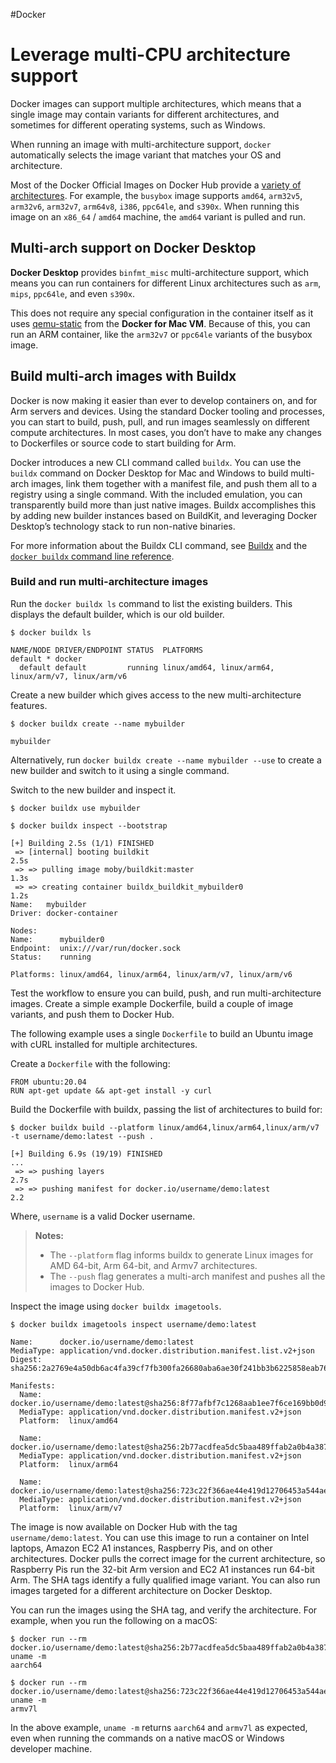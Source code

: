 #Docker 
# Leverage multi-CPU architecture support
Docker images can support multiple architectures, which means that a single image may contain variants for different architectures, and sometimes for different operating systems, such as Windows.

When running an image with multi-architecture support, `docker` automatically selects the image variant that matches your OS and architecture.

Most of the Docker Official Images on Docker Hub provide a [variety of architectures](https://github.com/docker-library/official-images#architectures-other-than-amd64). For example, the `busybox` image supports `amd64`, `arm32v5`, `arm32v6`, `arm32v7`, `arm64v8`, `i386`, `ppc64le`, and `s390x`. When running this image on an `x86_64` / `amd64` machine, the `amd64` variant is pulled and run.

## Multi-arch support on Docker Desktop[](https://docs.docker.com/desktop/multi-arch/#multi-arch-support-on-docker-desktop)

**Docker Desktop** provides `binfmt_misc` multi-architecture support, which means you can run containers for different Linux architectures such as `arm`, `mips`, `ppc64le`, and even `s390x`.

This does not require any special configuration in the container itself as it uses [qemu-static](https://wiki.qemu.org/Main_Page) from the **Docker for Mac VM**. Because of this, you can run an ARM container, like the `arm32v7` or `ppc64le` variants of the busybox image.

## Build multi-arch images with Buildx[](https://docs.docker.com/desktop/multi-arch/#build-multi-arch-images-with-buildx)

Docker is now making it easier than ever to develop containers on, and for Arm servers and devices. Using the standard Docker tooling and processes, you can start to build, push, pull, and run images seamlessly on different compute architectures. In most cases, you don’t have to make any changes to Dockerfiles or source code to start building for Arm.

Docker introduces a new CLI command called `buildx`. You can use the `buildx` command on Docker Desktop for Mac and Windows to build multi-arch images, link them together with a manifest file, and push them all to a registry using a single command. With the included emulation, you can transparently build more than just native images. Buildx accomplishes this by adding new builder instances based on BuildKit, and leveraging Docker Desktop’s technology stack to run non-native binaries.

For more information about the Buildx CLI command, see [Buildx](https://docs.docker.com/buildx/working-with-buildx/) and the [`docker buildx` command line reference](https://docs.docker.com/engine/reference/commandline/buildx/).

### Build and run multi-architecture images[](https://docs.docker.com/desktop/multi-arch/#build-and-run-multi-architecture-images)

Run the `docker buildx ls` command to list the existing builders. This displays the default builder, which is our old builder.

```
$ docker buildx ls

NAME/NODE DRIVER/ENDPOINT STATUS  PLATFORMS
default * docker
  default default         running linux/amd64, linux/arm64, linux/arm/v7, linux/arm/v6
```

Create a new builder which gives access to the new multi-architecture features.

```
$ docker buildx create --name mybuilder

mybuilder
```

Alternatively, run `docker buildx create --name mybuilder --use` to create a new builder and switch to it using a single command.

Switch to the new builder and inspect it.

```
$ docker buildx use mybuilder

$ docker buildx inspect --bootstrap

[+] Building 2.5s (1/1) FINISHED
 => [internal] booting buildkit                                                   2.5s
 => => pulling image moby/buildkit:master                                         1.3s
 => => creating container buildx_buildkit_mybuilder0                              1.2s
Name:   mybuilder
Driver: docker-container

Nodes:
Name:      mybuilder0
Endpoint:  unix:///var/run/docker.sock
Status:    running

Platforms: linux/amd64, linux/arm64, linux/arm/v7, linux/arm/v6
```

Test the workflow to ensure you can build, push, and run multi-architecture images. Create a simple example Dockerfile, build a couple of image variants, and push them to Docker Hub.

The following example uses a single `Dockerfile` to build an Ubuntu image with cURL installed for multiple architectures.

Create a `Dockerfile` with the following:

```
FROM ubuntu:20.04
RUN apt-get update && apt-get install -y curl
```

Build the Dockerfile with buildx, passing the list of architectures to build for:

```
$ docker buildx build --platform linux/amd64,linux/arm64,linux/arm/v7 -t username/demo:latest --push .

[+] Building 6.9s (19/19) FINISHED
...
 => => pushing layers                                                             2.7s
 => => pushing manifest for docker.io/username/demo:latest                       2.2
```

Where, `username` is a valid Docker username.

> **Notes:**
> 
> -   The `--platform` flag informs buildx to generate Linux images for AMD 64-bit, Arm 64-bit, and Armv7 architectures.
> -   The `--push` flag generates a multi-arch manifest and pushes all the images to Docker Hub.

Inspect the image using `docker buildx imagetools`.

```
$ docker buildx imagetools inspect username/demo:latest

Name:      docker.io/username/demo:latest
MediaType: application/vnd.docker.distribution.manifest.list.v2+json
Digest:    sha256:2a2769e4a50db6ac4fa39cf7fb300fa26680aba6ae30f241bb3b6225858eab76

Manifests:
  Name:      docker.io/username/demo:latest@sha256:8f77afbf7c1268aab1ee7f6ce169bb0d96b86f585587d259583a10d5cd56edca
  MediaType: application/vnd.docker.distribution.manifest.v2+json
  Platform:  linux/amd64

  Name:      docker.io/username/demo:latest@sha256:2b77acdfea5dc5baa489ffab2a0b4a387666d1d526490e31845eb64e3e73ed20
  MediaType: application/vnd.docker.distribution.manifest.v2+json
  Platform:  linux/arm64

  Name:      docker.io/username/demo:latest@sha256:723c22f366ae44e419d12706453a544ae92711ae52f510e226f6467d8228d191
  MediaType: application/vnd.docker.distribution.manifest.v2+json
  Platform:  linux/arm/v7
```

The image is now available on Docker Hub with the tag `username/demo:latest`. You can use this image to run a container on Intel laptops, Amazon EC2 A1 instances, Raspberry Pis, and on other architectures. Docker pulls the correct image for the current architecture, so Raspberry Pis run the 32-bit Arm version and EC2 A1 instances run 64-bit Arm. The SHA tags identify a fully qualified image variant. You can also run images targeted for a different architecture on Docker Desktop.

You can run the images using the SHA tag, and verify the architecture. For example, when you run the following on a macOS:

```
$ docker run --rm docker.io/username/demo:latest@sha256:2b77acdfea5dc5baa489ffab2a0b4a387666d1d526490e31845eb64e3e73ed20 uname -m
aarch64
```

```
$ docker run --rm docker.io/username/demo:latest@sha256:723c22f366ae44e419d12706453a544ae92711ae52f510e226f6467d8228d191 uname -m
armv7l
```

In the above example, `uname -m` returns `aarch64` and `armv7l` as expected, even when running the commands on a native macOS or Windows developer machine.